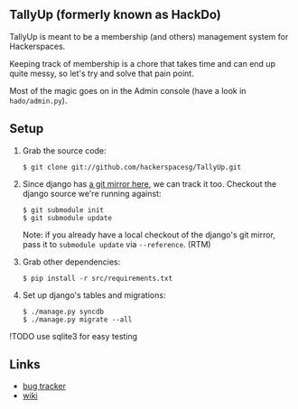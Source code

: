 TallyUp (formerly known as HackDo)
----------------------------------

TallyUp is meant to be a membership (and others) management system for Hackerspaces.

Keeping track of membership is a chore that takes time and can end up quite messy, so let's try and solve that pain point.

Most of the magic goes on in the Admin console (have a look in `hado/admin.py`).

Setup
-----

1. Grab the source code:

       $ git clone git://github.com/hackerspacesg/TallyUp.git

1. Since django has [a git mirror here](http://github.com/django/django), we can
   track it too. Checkout the django source we're running against:

       $ git submodule init
       $ git submodule update
  
   Note: if you already have a local checkout of the django's git mirror, pass
   it to `submodule update` via `--reference`. (RTM)
  
1. Grab other dependencies:

       $ pip install -r src/requirements.txt
     
1. Set up django's tables and migrations:

       $ ./manage.py syncdb
       $ ./manage.py migrate --all

!TODO use sqlite3 for easy testing

Links
-----

  - [bug tracker](https://www.pivotaltracker.com/projects/155751)
  - [wiki](http://hackerspacesg.pbworks.com/w/page/33279936/Project:-HackDo)
